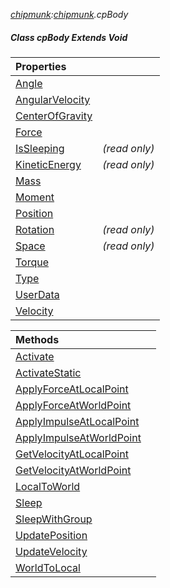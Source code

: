 _[chipmunk](../../modules/chipmunk/chipmunk-module.md):[chipmunk](../../modules/chipmunk/chipmunk-module.md).cpBody_
##### Class cpBody Extends Void

| Properties | |
|:---|:---|
| [Angle](chipmunk-cpbody-angle.md) |  |
| [AngularVelocity](chipmunk-cpbody-angularvelocity.md) |  |
| [CenterOfGravity](chipmunk-cpbody-centerofgravity.md) |  |
| [Force](chipmunk-cpbody-force.md) |  |
| [IsSleeping](chipmunk-cpbody-issleeping.md) |  _(read only)_ |
| [KineticEnergy](chipmunk-cpbody-kineticenergy.md) |  _(read only)_ |
| [Mass](chipmunk-cpbody-mass.md) |  |
| [Moment](chipmunk-cpbody-moment.md) |  |
| [Position](chipmunk-cpbody-position.md) |  |
| [Rotation](chipmunk-cpbody-rotation.md) |  _(read only)_ |
| [Space](chipmunk-cpbody-space.md) |  _(read only)_ |
| [Torque](chipmunk-cpbody-torque.md) |  |
| [Type](chipmunk-cpbody-type.md) |  |
| [UserData](chipmunk-cpbody-userdata.md) |  |
| [Velocity](chipmunk-cpbody-velocity.md) |  |

| Methods | |
|:---|:---|
| [Activate](chipmunk-cpbody-activate_ext.md) |  |
| [ActivateStatic](chipmunk-cpbody-activatestatic_ext.md) |  |
| [ApplyForceAtLocalPoint](chipmunk-cpbody-applyforceatlocalpoint_ext.md) |  |
| [ApplyForceAtWorldPoint](chipmunk-cpbody-applyforceatworldpoint_ext.md) |  |
| [ApplyImpulseAtLocalPoint](chipmunk-cpbody-applyimpulseatlocalpoint_ext.md) |  |
| [ApplyImpulseAtWorldPoint](chipmunk-cpbody-applyimpulseatworldpoint_ext.md) |  |
| [GetVelocityAtLocalPoint](chipmunk-cpbody-getvelocityatlocalpoint_ext.md) |  |
| [GetVelocityAtWorldPoint](chipmunk-cpbody-getvelocityatworldpoint_ext.md) |  |
| [LocalToWorld](chipmunk-cpbody-localtoworld_ext.md) |  |
| [Sleep](chipmunk-cpbody-sleep_ext.md) |  |
| [SleepWithGroup](chipmunk-cpbody-sleepwithgroup_ext.md) |  |
| [UpdatePosition](chipmunk-cpbody-updateposition_ext.md) |  |
| [UpdateVelocity](chipmunk-cpbody-updatevelocity_ext.md) |  |
| [WorldToLocal](chipmunk-cpbody-worldtolocal_ext.md) |  |
